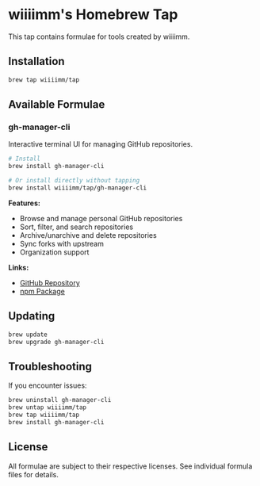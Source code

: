 # wiiiimm's Homebrew Tap

This tap contains formulae for tools created by wiiiimm.

## Installation

```bash
brew tap wiiiimm/tap
```

## Available Formulae

### gh-manager-cli

Interactive terminal UI for managing GitHub repositories.

```bash
# Install
brew install gh-manager-cli

# Or install directly without tapping
brew install wiiiimm/tap/gh-manager-cli
```

**Features:**
- Browse and manage personal GitHub repositories
- Sort, filter, and search repositories
- Archive/unarchive and delete repositories
- Sync forks with upstream
- Organization support

**Links:**
- [GitHub Repository](https://github.com/wiiiimm/gh-manager-cli)
- [npm Package](https://www.npmjs.com/package/gh-manager-cli)

## Updating

```bash
brew update
brew upgrade gh-manager-cli
```

## Troubleshooting

If you encounter issues:

```bash
brew uninstall gh-manager-cli
brew untap wiiiimm/tap
brew tap wiiiimm/tap
brew install gh-manager-cli
```

## License

All formulae are subject to their respective licenses. See individual formula files for details.
